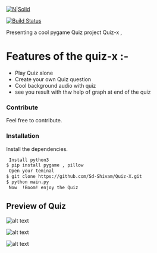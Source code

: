 [![N|Solid](https://www.pygame.org/docs/pygame_logo.gif)](https://nodesource.com/products/nsolid)

[![Build Status](https://travis-ci.org/joemccann/dillinger.svg?branch=master)](https://travis-ci.org/joemccann/dillinger)

Presenting a cool pygame Quiz project Quiz-x ,

# Features of the quiz-x :-

  - Play Quiz alone
  - Create your own Quiz question
  - Cool background audio with quiz
  - see you result with thw help of graph at end of the quiz

### Contribute

Feel free to contribute.

### Installation
Install the dependencies.

```sh
 Install python3
$ pip install pygame , pillow
 Open your teminal
$ git clone https://github.com/Sd-Shivam/Quiz-X.git
$ python main.py
 Now  !Boom! enjoy the Quiz 
```
## Preview of Quiz
![alt text](https://i.ibb.co/QCr2hnj/C758-AF70-F7-D9-4262-96-BE-33-A0-CDC3-EF16-png.jpg) 


![alt text](https://i.ibb.co/s3SMsVx/724-AB0-E9-43-A8-40-D0-904-C-DFEF5-DAF1-AF2-png.jpg)


![alt text](https://i.ibb.co/JpJNB29/D0936-D45-04-FF-47-AA-9633-293-FCD48-E326-png.jpg)
